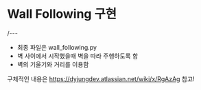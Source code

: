 
# Wall Following 구현 
/---
* 최종 파일은 wall_following.py 
* 벽 사이에서 시작했을때 벽을 따라 주행하도록 함 
* 벽의 기울기와 거리를 이용함 

구체적인 내용은 https://dyjungdev.atlassian.net/wiki/x/RgAzAg 참고!
